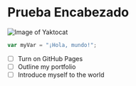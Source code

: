 # Prueba Encabezado 

![Image of Yaktocat](https://octodex.github.com/images/yaktocat.png)


``` javascript
var myVar = "¡Hola, mundo!";
```

- [ ] Turn on GitHub Pages
- [ ] Outline my portfolio
- [ ] Introduce myself to the world
